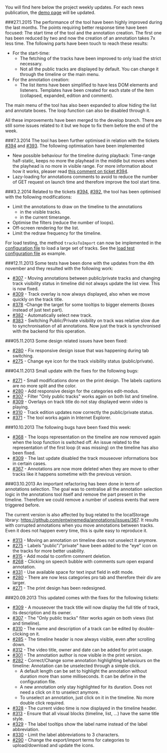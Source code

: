 You will find here below the project weekly updates. For each news publication, the [demo page](http://entwinemedia.github.io/annotations/) will be updated.

###27.1.2015
The performance of the tool have been highly improved during the last months. The points requiring better response time have been focused: The start time of the tool and the annotation creation. The first one has been reduced by two and now the creation of an annotation takes 7x less time.
The following parts have been touch to reach these results:
* For the start-time:
  * The fetching of the tracks have been improved to only load the strict necessary.
  * Not all the public tracks are displayed by default. You can change it through the timeline or the main menu.
* For the annotation creation:
  * The list items have been simplified to have less DOM elements and listeners. Templates have been created for each state of the item (collapsed, expanded, edition and comment).

The main menu of the tool has also been expanded to allow hiding the list and annotate boxes. The loop function can also be disabled through it.

All these improvements have been merged to the develop branch. There are still some issues related to it but we hope to fix them before the end of the week.

###7.3.2014
The tool has been further optimised in relation with the tickets [#394](https://github.com/entwinemedia/annotations/issues/394) and [#393](https://github.com/entwinemedia/annotations/issues/393). The following optimisation have been implemented
* New possible behaviour for the timeline during playback: Time-range half-static, keeps no more the playhead in the middle but moves when the playhead is no more in visible range. For more information about how it works, pleaser read [this comment on ticket #394](https://github.com/entwinemedia/annotations/issues/394#issuecomment-37014487).
* Lazy-loading for annotations comments to avoid to reduce the number of GET request on launch time and therefore improve the tool start time.  

###3.2.2014
Related to the tickets [#394](https://github.com/entwinemedia/annotations/issues/394), [#392](https://github.com/entwinemedia/annotations/issues/392), the tool has been optimised with the following modifications:
* Limit the annotations to draw on the timeline to the annotations 
  * in the visible tracks.
  * in the current timerange.
* Optimise the filters (reduce the number of loops).
* Off-screen rendering for the list.
* Limit the redraw frequency for the timeline.

For load testing, the method `tracksToImport` can now be implemented in the [configuration file](https://github.com/entwinemedia/annotations/blob/develop/js/annotations-tool-configuration.js) to load a large set of tracks. See the [load test configuration file](https://github.com/entwinemedia/annotations/blob/develop/tests/js/annotations-tool-configuration-loading.js) as example.

###12.11.2013 
Some tests have been done with the updates from the 4th november and they resulted with the following work:

* [#307](https://github.com/entwinemedia/annotations/issues/#307) - Moving annotations between public/private tracks and changing track visibility status in timeline did not always update the list view. This is now fixed.
* [#309](https://github.com/entwinemedia/annotations/issues/#309) - Track overlay is now always displayed, also when we move quickly on the track title.
* [#378](https://github.com/entwinemedia/annotations/issues/#378) -Change the target for some tooltips to bigger elements (boxes instead of just text part).
* [#382](https://github.com/entwinemedia/annotations/issues/#382) - Automatically select new track.
* [#383](https://github.com/entwinemedia/annotations/issues/#383) - Switching Public/Private visibility on track was relative slow due to synchronisation of all annotations. Now just the track is synchronised with the backend for this operation.

###05.11.2013 
Some design related issues have been fixed:
* [#280](https://github.com/entwinemedia/annotations/issues/#280) - Fix responsive design issue that was happening during tab switching.
* [#275](https://github.com/entwinemedia/annotations/issues/#275) - Change eye icon for the track visibility status (public/private).

###04.11.2013 
Small update with the fixes for the following bugs:
* [#271](https://github.com/entwinemedia/annotations/issues/#271) - Small modifications done on the print design. The labels captions are no more split and the color.
* [#280](https://github.com/entwinemedia/annotations/issues/#280) - Add responsive design for the categories edit-modus.
* [#307](https://github.com/entwinemedia/annotations/issues/#307) - Filter "Only public tracks" works again on both list and timeline.
* [#309](https://github.com/entwinemedia/annotations/issues/#309) - Overlays on track title do not stay displayed wenn video is playing.
* [#310](https://github.com/entwinemedia/annotations/issues/#310) - Track edition updates now correctly the public/private status.
* [#371](https://github.com/entwinemedia/annotations/issues/#371) -  The tool works again in Internet Explorer. 

###10.10.2013
The following bugs have been fixed this week:

* [#368](https://github.com/entwinemedia/annotations/issues/#368) - The loops representation on the timeline are now removed again when the loop function is switched off. An issue related to the representation of the first loop (it was missing) on the timeline has also been fixed.
* [#309](https://github.com/entwinemedia/annotations/issues/#309) - The last update disabled the track mouseover informations box in certain cases. 
* [#367](https://github.com/entwinemedia/annotations/issues/#367) - Annotations are now more deleted when they are move to other tracks like it happens sometime with the previous version.

###03.10.2013
An important refactoring has been done in term of annotations selection. The goal was to centralise all the annotation selection logic in the annotations tool itself and remove the part present in the timeline. Therefore we could remove a number of useless events that were triggered before.

The current version is also affected by bug related to the localStorage library: https://github.com/entwinemedia/annotations/issues/367. It results with corrupted annotations when you move annotations between tracks. Even it does not happen every time, this is quite easy to reproduce it. 

* [#313](https://github.com/entwinemedia/annotations/issues/313) - Moving an annotation on timeline does not unselect it anymore. 
* [#275](https://github.com/entwinemedia/annotations/issues/275) - Labels "public"/"private" have been added to the "eye" icon on the tracks for more better usability.
* [#315](https://github.com/entwinemedia/annotations/issues/315) - Add modal to confirm comment deletion.
* [#268](https://github.com/entwinemedia/annotations/issues/268) - Clicking on speech bubble with comments sum open expand annotation.
* [#331](https://github.com/entwinemedia/annotations/issues/331) - Use available space for text input field in edit mode.
* [#280](https://github.com/entwinemedia/annotations/issues/280) - There are now less categories pro tab and therefore their div are larger.
* [#271](https://github.com/entwinemedia/annotations/issues/271) - The print design has been redesigned.

###20.09.2013
This updated comes with the fixes for the following tickets:

* [#309](https://github.com/entwinemedia/annotations/issues/309) - A mouseover the track title will now display the full title of track, its description and its owner.
* [#307](https://github.com/entwinemedia/annotations/issues/307) - The "Only public tracks" filter works again on both views (list and timeline).
* [#310](https://github.com/entwinemedia/annotations/issues/310) - The name and description of a track can be edited by double-clicking on it.
* [#285](https://github.com/entwinemedia/annotations/issues/285) - The timeline header is now always visible, even after scrolling down. 
* [#312](https://github.com/entwinemedia/annotations/issues/312) - The video title, owner and date can be added for print usage.
* [#301](https://github.com/entwinemedia/annotations/issues/301) - The annotation author is now visible in the print version.
* [#282](https://github.com/entwinemedia/annotations/issues/282) - Correct/Change some annotation highlighting behaviours on the timeline:
Annotation can be unselected through a simple click.<br/>
  - A default length can be set to highlight the annotation without duration more than some milliseconds. It can be define in the configuration file.
  - A new annotation only stay highlighted for its duration. Does not need a click on it to unselect anymore.
  - To unselect an annotation, just click on it in the timeline. No more double click required.
* [#328](https://github.com/entwinemedia/annotations/issues/328) - The current video time is now displayed in the timeline header.
* [#313](https://github.com/entwinemedia/annotations/issues/313) - Ensure that all visual blocks (timeline, list, ...) have the same title style.
* [#329](https://github.com/entwinemedia/annotations/issues/329) - The label tooltips show the label name instead of the label abbreviation.
* [#330](https://github.com/entwinemedia/annotations/issues/330) - Limit the label abbreviations to 3 characters.
* [#290](https://github.com/entwinemedia/annotations/issues/290) - Change the export/import terms for categories to upload/download and update the icons.